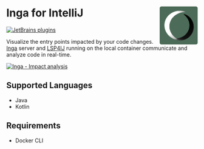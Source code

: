 # <img src="https://github.com/seachicken/inga/blob/main/.github/logo.png" align="right" width="100"> Inga for IntelliJ

[![JetBrains plugins](https://img.shields.io/jetbrains/plugin/v/24358-inga.svg)](https://plugins.jetbrains.com/plugin/24358-inga)

Visualize the entry points impacted by your code changes. [Inga](https://github.com/seachicken/inga) server and [LSP4IJ](https://github.com/redhat-developer/lsp4ij) running on the local container communicate and analyze code in real-time.

<a href="https://www.youtube.com/watch?v=VUQEpccEvTs" target="_blank">
  <img src="https://img.youtube.com/vi/VUQEpccEvTs/maxresdefault.jpg" alt="Inga - Impact analysis" width="480" height="270" />
</a>

## Supported Languages

- Java
- Kotlin

## Requirements

- Docker CLI
